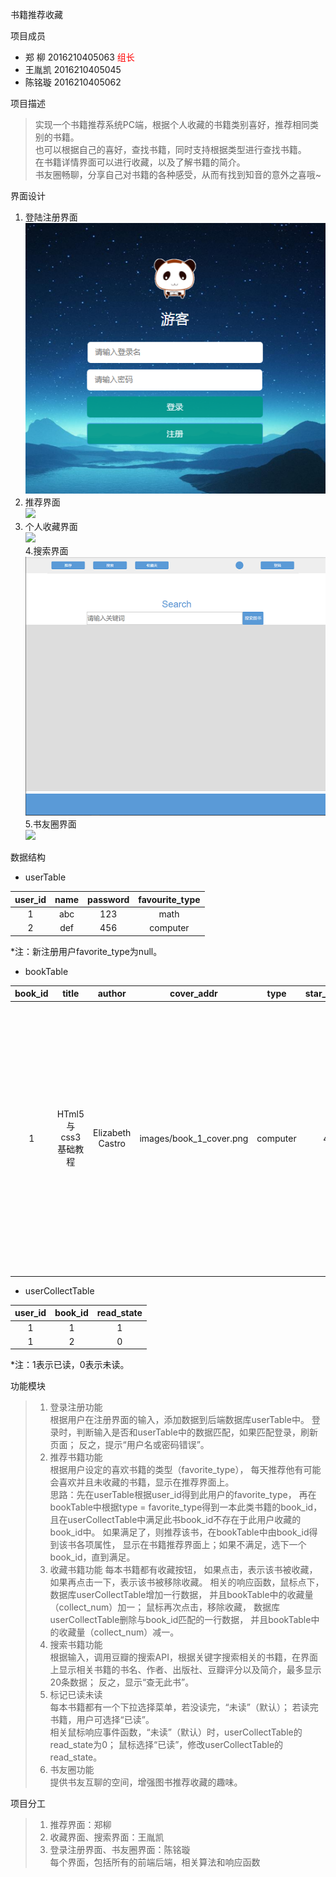 书籍推荐收藏

项目成员
* 郑 柳 2016210405063
<font color=red face="黑体">组长</font>
* 王胤凯 2016210405045
* 陈铭璇 2016210405062

项目描述
>    实现一个书籍推荐系统PC端，根据个人收藏的书籍类别喜好，推荐相同类别的书籍。</br>
>    也可以根据自己的喜好，查找书籍，同时支持根据类型进行查找书籍。</br>
>    在书籍详情界面可以进行收藏，以及了解书籍的简介。</br>
>    书友圈畅聊，分享自己对书籍的各种感受，从而有找到知音的意外之喜哦~


界面设计

1. 登陆注册界面</br>
![](img/login-screen.png)
2. 推荐界面</br>
![](http://106.15.186.59/image/intro.jpg)
3. 个人收藏界面</br>
![](image/collect.png)</br>
4.搜索界面</br>
![](img/search.png)
5.书友圈界面</br>
![](img/book-club.png)


数据结构

* userTable

| user_id  | name    | password | favourite_type |
| :------: | :-----: | :------: | :------------: |
| 1        | abc     |    123   |    math        |
| 2        | def     |    456   |    computer    |
*注：新注册用户favorite_type为null。
* bookTable

| book_id   | title              | author           |cover_addr               | type     | star_level | intro                                                                          | collect_num |
|:---------:| :-----------------:| :--------------: |:----------------------: | :-------:| :--------: | :-----------------------------------------------------------------------------: | :---------: |
| 1         | HTml5与css3基础教程 | Elizabeth Castro | images/book_1_cover.png | computer | 4          | 讲解html和css入门知识的经典畅销书，全面系统的讲解html5和css的基础知识以及实际运用技术 |           0 |
* userCollectTable

| user_id | book_id | read_state |
| :-----: | :-----: | :--------: |
| 1       | 1       | 1          |
| 1       | 2       | 0          |
*注：1表示已读，0表示未读。

功能模块
>    1. 登录注册功能</br>
>    根据用户在注册界面的输入，添加数据到后端数据库userTable中。
>    登录时，判断输入是否和userTable中的数据匹配，如果匹配登录，刷新页面；
>    反之，提示“用户名或密码错误”。
>    2. 推荐书籍功能</br>
>    根据用户设定的喜欢书籍的类型（favorite_type），
>    每天推荐他有可能会喜欢并且未收藏的书籍，显示在推荐界面上。</br>
>    思路：先在userTable根据user_id得到此用户的favorite_type，
>    再在bookTable中根据type = favorite_type得到一本此类书籍的book_id，
>    且在userCollectTable中满足此书book_id不存在于此用户收藏的book_id中。
>    如果满足了，则推荐该书，在bookTable中由book_id得到该书各项属性，
>    显示在书籍推荐界面上；如果不满足，选下一个book_id，直到满足。
>    3. 收藏书籍功能
>    每本书籍都有收藏按钮，
>    如果点击，表示该书被收藏，
>    如果再点击一下，表示该书被移除收藏。
>    相关的响应函数，鼠标点下，数据库userCollectTable增加一行数据，
>    并且bookTable中的收藏量（collect_num）加一；
>    鼠标再次点击，移除收藏，
>    数据库userCollectTable删除与book_id匹配的一行数据，
>    并且bookTable中的收藏量（collect_num）减一。
>    4. 搜索书籍功能</br>
>    根据输入，调用豆瓣的搜索API，根据关键字搜索相关的书籍，在界面上显示相关书籍的书名、作者、出版社、豆瓣评分以及简介，最多显示20条数据；
>    反之，显示“查无此书”。
>    5. 标记已读未读</br>
>    每本书籍都有一个下拉选择菜单，若没读完，“未读”（默认）；
>    若读完书籍，用户可选择“已读”。</br>
>    相关鼠标响应事件函数，“未读”（默认）时，userCollectTable的read_state为0；
>    鼠标选择“已读”，修改userCollectTable的read_state。
>    6. 书友圈功能</br>
>    提供书友互聊的空间，增强图书推荐收藏的趣味。




项目分工
>    1. 推荐界面：郑柳
>    2. 收藏界面、搜索界面：王胤凯
>    3. 登录注册界面、书友圈界面：陈铭璇 </br>
>    每个界面，包括所有的前端后端，相关算法和响应函数
